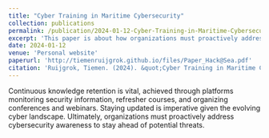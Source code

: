 ```yaml
---
title: "Cyber Training in Maritime Cybersecurity"
collection: publications
permalink: /publication/2024-01-12-Cyber-Training-in-Maritime-Cybersecurity
excerpt: 'This paper is about how organizations must proactively address cybersecurity awareness to stay ahead of potential threats.'
date: 2024-01-12
venue: 'Personal website'
paperurl: 'http://tiemenruijgrok.github.io/files/Paper_Hack@Sea.pdf'
citation: 'Ruijgrok, Tiemen. (2024). &quot;Cyber Training in Maritime Cybersecurity.&quot; <i>Personal website</i>. 1(2).'
---
```


Continuous knowledge retention is vital, 
achieved through platforms monitoring security information, refresher courses, and 
organizing conferences and webinars. Staying updated is imperative given the evolving 
cyber landscape. Ultimately, organizations must proactively address cybersecurity 
awareness to stay ahead of potential threats.
